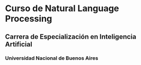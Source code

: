 # Curso de Natural Language Processing
## Carrera de Especialización en Inteligencia Artificial
### Universidad Nacional de Buenos Aires
